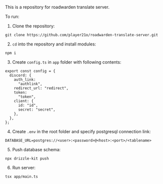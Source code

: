 This is a repository for roadwarden translate server.

To run:

1. Clone the repository:

```
git clone https://github.com/player21o/roadwarden-translate-server.git
```

2. `cd` into the repository and install modules:

```
npm i
```

3. Create `config.ts` in `app` folder with following contents:

```
export const config = {
  discord: {
    auth_link:
      "authlink",
    redirect_url: "redirect",
    token:
      "token",
    client: {
      id: "id",
      secret: "secret",
    },
  },
};

```

4. Create `.env` in the root folder and specify postgresql connection link:

```
DATABASE_URL=postgres://<user>:<password>@<host>:<port>/<tablename>
```

5. Push database schema:

```
npx drizzle-kit push
```

6. Run server:

```
tsx app/main.ts
```

